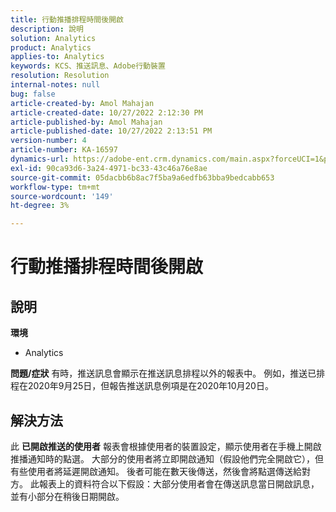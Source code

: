 ```yaml
---
title: 行動推播排程時間後開啟
description: 說明
solution: Analytics
product: Analytics
applies-to: Analytics
keywords: KCS、推送訊息、Adobe行動裝置
resolution: Resolution
internal-notes: null
bug: false
article-created-by: Amol Mahajan
article-created-date: 10/27/2022 2:12:30 PM
article-published-by: Amol Mahajan
article-published-date: 10/27/2022 2:13:51 PM
version-number: 4
article-number: KA-16597
dynamics-url: https://adobe-ent.crm.dynamics.com/main.aspx?forceUCI=1&pagetype=entityrecord&etn=knowledgearticle&id=776f6962-0156-ed11-bba2-6045bd006793
exl-id: 90ca93d6-3a24-4971-bc33-43c46a76e8ae
source-git-commit: 05dacbb6b8ac7f5ba9a6edfb63bba9bedcabb653
workflow-type: tm+mt
source-wordcount: '149'
ht-degree: 3%

---
```


# 行動推播排程時間後開啟

## 說明

<b>環境</b>
- Analytics

<b>問題/症狀</b>
有時，推送訊息會顯示在推送訊息排程以外的報表中。 例如，推送已排程在2020年9月25日，但報告推送訊息例項是在2020年10月20日。


## 解決方法


此 <b>已開啟推送的使用者</b> 報表會根據使用者的裝置設定，顯示使用者在手機上開啟推播通知時的點選。 大部分的使用者將立即開啟通知（假設他們完全開啟它），但有些使用者將延遲開啟通知。 後者可能在數天後傳送，然後會將點選傳送給對方。 此報表上的資料符合以下假設：大部分使用者會在傳送訊息當日開啟訊息，並有小部分在稍後日期開啟。

